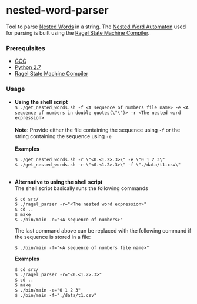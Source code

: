 # nested-word-parser
Tool to parse <a href="https://en.wikipedia.org/wiki/Nested_word" target="_blank">Nested Words</a> in a string. The <a href="https://en.wikipedia.org/wiki/Nested_word#Nested_word_automaton" target="_blank">Nested Word Automaton</a> used for parsing is built using the <a href="http://www.colm.net/open-source/ragel/">Ragel State Machine Compiler</a>.
<br>
### Prerequisites
  * <a href="https://gcc.gnu.org/install/binaries.html">GCC</a>
  * <a href="https://www.python.org/downloads/">Python 2.7</a>
  * <a href="http://www.colm.net/open-source/ragel/">Ragel State Machine Compiler</a>

### Usage 
* **Using the shell script** <br>
     `$ ./get_nested_words.sh -f <A sequence of numbers file name> -e <A sequence of numbers in double quotes(\"\")> -r <The nested word expression> `
     <br><br>
     **Note**: Provide either the file containing the sequence using `-f` or the string containing the sequence using `-e`
     <br><br>
     **Examples** <br>
    ```
    $ ./get_nested_words.sh -r \"<0.<1.2>.3>\" -e \"0 1 2 3\"
    $ ./get_nested_words.sh -r \"<0.<1.2>.3>\" -f \"./data/t1.csv\"
    ```
    <br>
* **Alternative to using the shell script** <br>
    The shell script basically runs the following commands<br>
    ```
    $ cd src/
    $ ./ragel_parser -r="<The nested word expression>"
    $ cd ..
    $ make
    $ ./bin/main -e="<A sequence of numbers>"
    ```
    The last command above can be replaced with the following command if the sequence is stored in a file:
    ```
    $ ./bin/main -f="<A sequence of numbers file name>"
    ```
    **Examples** <br>
    ```
    $ cd src/
    $ ./ragel_parser -r="<0.<1.2>.3>"
    $ cd ..
    $ make
    $ ./bin/main -e="0 1 2 3"
    $ ./bin/main -f="./data/t1.csv"
    ```
